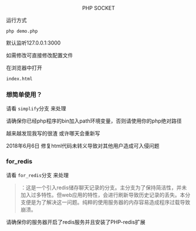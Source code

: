 <center>PHP SOCKET</center>

运行方式
```shell
php demo.php
```

默认监听127.0.0.1:3000

如需修改可直接修改配置文件

在浏览器中打开
    
    index.html

### 想简单使用？

请看 ``simplify``分支 来处理


请确保你已经php程序的bin加入path环境变量，否则请使用你的php绝对路径


越来越发现我写的很渣
或许哪天会重新写

2018年6月6日
修复html代码未转义导致对其他用户造成可入侵问题

### for_redis

请看 ``for_redis``分支 来处理

>：这是一个引入redis储存聊天记录的分支。主分支为了保持简洁性，并未加入过多特性。但web应用的特性，会进行刷新导致历史记录的丢失。本分支便是为了解决这一问题。纯粹的使用服务器的内存容易造成程序过载导致崩溃。

请确保你的服务器开启了redis服务并且安装了PHP-redis扩展